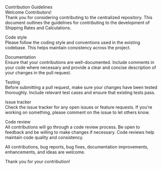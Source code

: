 Contribution Guidelines  
Welcome Contributors!  
Thank you for considering contributing to the centralized repository. This document outlines the guidelines for contributing to the development of Shipping Rates and Calculations.  

Code style  
Please follow the coding style and conventions used in the existing codebase. This helps maintain consistency across the project.  

Documentation  
Ensure that your contributions are well-documented. Include comments in your code where necessary and provide a clear and concise description of your changes in the pull request.  

Testing  
Before submitting a pull request, make sure your changes have been tested thoroughly. Include relevant test cases and ensure that existing tests pass.  

Issue tracker  
Check the issue tracker for any open issues or feature requests. If you're working on something, please comment on the issue to let others know.  

Code review  
All contributions will go through a code review process. Be open to feedback and be willing to make changes if necessary. Code reviews help maintain code quality and consistency.  

All contributions, bug reports, bug fixes, documentation improvements, enhancements, and ideas are welcome.  

Thank you for your contribution!  
